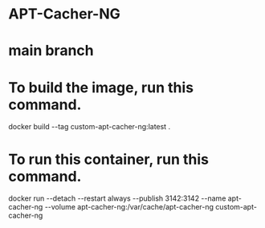 # APT-Cacher-NG
# main branch

# To build the image, run this command.
docker build --tag custom-apt-cacher-ng:latest .


# To run this container, run this command.
docker run --detach --restart always --publish 3142:3142 --name apt-cacher-ng --volume apt-cacher-ng:/var/cache/apt-cacher-ng custom-apt-cacher-ng
